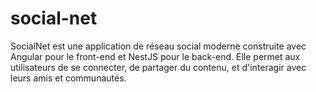 # social-net
SocialNet est une application de réseau social moderne construite avec Angular pour le front-end et NestJS pour le back-end. Elle permet aux utilisateurs de se connecter, de partager du contenu, et d'interagir avec leurs amis et communautés.
